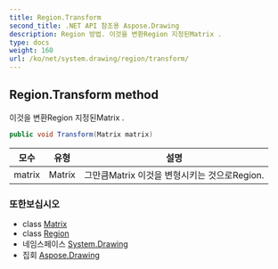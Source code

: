 ```yaml
---
title: Region.Transform
second_title: .NET API 참조용 Aspose.Drawing
description: Region 방법. 이것을 변환Region 지정된Matrix .
type: docs
weight: 160
url: /ko/net/system.drawing/region/transform/
---
```

## Region.Transform method

이것을 변환Region 지정된Matrix .

```csharp
public void Transform(Matrix matrix)
```

| 모수 | 유형 | 설명 |
| --- | --- | --- |
| matrix | Matrix | 그만큼Matrix 이것을 변형시키는 것으로Region. |

### 또한보십시오

* class [Matrix](../../../system.drawing.drawing2d/matrix/)
* class [Region](../)
* 네임스페이스 [System.Drawing](../../region/)
* 집회 [Aspose.Drawing](../../../)


